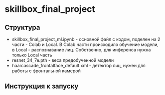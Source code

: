 # skillbox_final_project

## Структура
- skillbox_final_project_ml.ipynb - основной файл с кодом, поделен на 2 части - Colab и Local. В Colab части происходило обучение модели, в Local - распознавание лиц. Собственно, для инференса нужна только Local часть
- resnet_34_7e.pth - веса предобученной модели
- haarcascade_frontalface_default.xml - детектор лиц, нужен для работы с фронтальной камерой

## Инструкция к запуску
